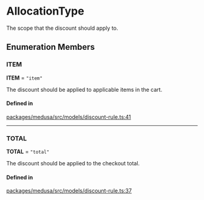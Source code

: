 # AllocationType

The scope that the discount should apply to.

## Enumeration Members

### ITEM

 **ITEM** = ``"item"``

The discount should be applied to applicable items in the cart.

#### Defined in

[packages/medusa/src/models/discount-rule.ts:41](https://github.com/medusajs/medusa/blob/3d9f5ae63/packages/medusa/src/models/discount-rule.ts#L41)

___

### TOTAL

 **TOTAL** = ``"total"``

The discount should be applied to the checkout total.

#### Defined in

[packages/medusa/src/models/discount-rule.ts:37](https://github.com/medusajs/medusa/blob/3d9f5ae63/packages/medusa/src/models/discount-rule.ts#L37)
